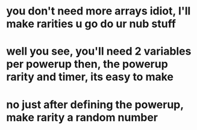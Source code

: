 # you don't need more arrays idiot, I'll make rarities u go do ur nub stuff
# well you see, you'll need 2 variables per powerup then, the powerup rarity and timer, its easy to make 
# no just after defining the powerup, make rarity a random number
